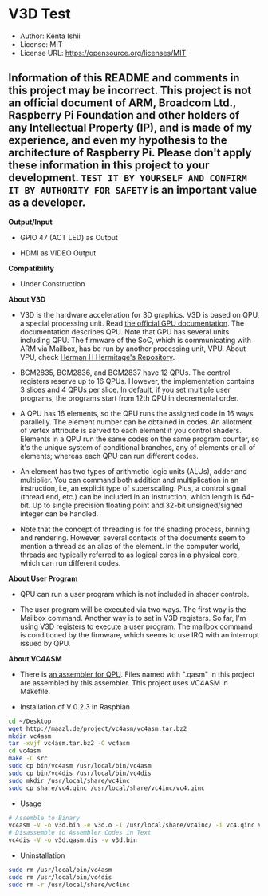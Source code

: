 # V3D Test

* Author: Kenta Ishii
* License: MIT
* License URL: https://opensource.org/licenses/MIT

## Information of this README and comments in this project may be incorrect. This project is not an official document of ARM, Broadcom Ltd., Raspberry Pi Foundation and other holders of any Intellectual Property (IP), and is made of my experience, and even my hypothesis to the architecture of Raspberry Pi. Please don't apply these information in this project to your development. `TEST IT BY YOURSELF AND CONFIRM IT BY AUTHORITY FOR SAFETY` is an important value as a developer.

**Output/Input**

* GPIO 47 (ACT LED) as Output

* HDMI as VIDEO Output

**Compatibility**

* Under Construction

**About V3D**

* V3D is the hardware acceleration for 3D graphics. V3D is based on QPU, a special processing unit. Read [the official GPU documentation](https://www.raspberrypi.org/documentation/hardware/raspberrypi/bcm2835/README.md). The documentation describes QPU. Note that GPU has several units including QPU. The firmware of the SoC, which is communicating with ARM via Mailbox, has be run by another processing unit, VPU. About VPU, check [Herman H Hermitage's Repository](https://github.com/hermanhermitage/videocoreiv).

* BCM2835, BCM2836, and BCM2837 have 12 QPUs. The control registers reserve up to 16 QPUs. However, the implementation contains 3 slices and 4 QPUs per slice. In default, if you set multiple user programs, the programs start from 12th QPU in decremental order.

* A QPU has 16 elements, so the QPU runs the assigned code in 16 ways parallelly. The element number can be obtained in codes. An allotment of vertex attribute is served to each element if you control shaders. Elements in a QPU run the same codes on the same program counter, so it's the unique system of conditional branches, any of elements or all of elements; whereas each QPU can run different codes.

* An element has two types of arithmetic logic units (ALUs), adder and multiplier. You can command both addition and multiplication in an instruction, i.e, an explicit type of superscaling. Plus, a control signal (thread end, etc.) can be included in an instruction, which length is 64-bit. Up to single precision floating point and 32-bit unsigned/signed integer can be handled.

* Note that the concept of threading is for the shading process, binning and rendering. However, several contexts of the documents seem to mention a thread as an alias of the element. In the computer world, threads are typically referred to as logical cores in a physical core, which can run different codes.

**About User Program**

* QPU can run a user program which is not included in shader controls.

* The user program will be executed via two ways. The first way is the Mailbox command. Another way is to set in V3D registers. So far, I'm using V3D registers to execute a user program. The mailbox command is conditioned by the firmware, which seems to use IRQ with an interrupt issued by QPU.

**About VC4ASM**

* There is [an assembler for QPU](http://maazl.de/project/vc4asm/doc/index.html). Files named with ".qasm" in this project are assembled by this assembler. This project uses VC4ASM in Makefile.

* Installation of V 0.2.3 in Raspbian

```bash
cd ~/Desktop
wget http://maazl.de/project/vc4asm/vc4asm.tar.bz2
mkdir vc4asm
tar -xvjf vc4asm.tar.bz2 -C vc4asm
cd vc4asm
make -C src
sudo cp bin/vc4asm /usr/local/bin/vc4asm
sudo cp bin/vc4dis /usr/local/bin/vc4dis
sudo mkdir /usr/local/share/vc4inc
sudo cp share/vc4.qinc /usr/local/share/vc4inc/vc4.qinc
```

* Usage

```bash
# Assemble to Binary
vc4asm -V -o v3d.bin -e v3d.o -I /usr/local/share/vc4inc/ -i vc4.qinc v3d.qasm
# Disassemble to Assembler Codes in Text
vc4dis -V -o v3d.qasm.dis -v v3d.bin
```

* Uninstallation

```bash
sudo rm /usr/local/bin/vc4asm
sudo rm /usr/local/bin/vc4dis
sudo rm -r /usr/local/share/vc4inc
```
